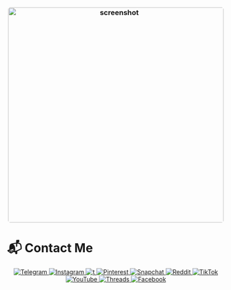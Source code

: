 <h3 align="center"><img width="500" style="border-radius:5px;" alt="screenshot" src="https://raw.githubusercontent.com/mrastegars/mrastegars/main/GitHub%20REDME.png"></h3>

# 📬 Contact Me

<div align="center">
<!--   <a href="https://github.com/mragetsars">
    <img src="https://img.shields.io/badge/GitHub-181717?style=for-the-badge&logo=github&logoColor=white" alt="GitHub">
  </a> -->
<!--     <a href="mailto:mragetsars@yahoo.com">
    <img src="https://img.shields.io/badge/Yahoo_Mail-6001D2?style=for-the-badge&logo=yahoo&logoColor=white" alt="Yahoo Mail">
  </a> -->
    <a href="https://t.me/mragetsars_bot">
    <img src="https://img.shields.io/badge/Telegram-2CA5E0?style=for-the-badge&logo=telegram&logoColor=white" alt="Telegram">
  </a>
  <a href="https://instagram.com/mragetsars">
    <img src="https://img.shields.io/badge/Instagram-purple.svg?style=for-the-badge&logo=instagram&logoColor=white" alt="Instagram">
  </a>
    <a href="https://x.com/mragetsars">
    <img src="https://img.shields.io/badge/Twitter-000000?style=for-the-badge&logo=x&logoColor=white" alt="t">
  </a>
  <a href="https://www.pinterest.com/mragetsars">
    <img src="https://img.shields.io/badge/Pinterest-E60023?style=for-the-badge&logo=pinterest&logoColor=white" alt="Pinterest">
  </a>
    <a href="https://www.snapchat.com/add/mragetsars">
    <img src="https://img.shields.io/badge/Snapchat-FFFC00?style=for-the-badge&logo=snapchat&logoColor=black" alt="Snapchat">
  </a>
  <a href="https://www.reddit.com/u/mragetsars">
    <img src="https://img.shields.io/badge/Reddit-FF4500?style=for-the-badge&logo=reddit&logoColor=white" alt="Reddit">
  </a>
  <a href="https://tiktok.com/@mragetsars">
    <img src="https://img.shields.io/badge/TikTok-000000?style=for-the-badge&logo=tiktok&logoColor=white" alt="TikTok">
  </a>
  <a href="https://youtube.com/@mragetsars">
    <img src="https://img.shields.io/badge/YouTube-FF0000?style=for-the-badge&logo=youtube&logoColor=white" alt="YouTube">
  </a>
      <a href="https://www.threads.net/@mragetsars">
    <img src="https://img.shields.io/badge/Threads-000000?style=for-the-badge&logo=threads&logoColor=white" alt="Threads">
  </a>
  <a href="https://www.facebook.com/mragetsars">
    <img src="https://img.shields.io/badge/Facebook-1877F2?style=for-the-badge&logo=facebook&logoColor=white" alt="Facebook">
  </a>
</div>
